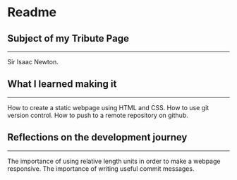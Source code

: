 # Readme

## Subject of my Tribute Page

---

Sir Isaac Newton.

## What I learned making it

---

How to create a static webpage using HTML and CSS.
How to use git version control.
How to push to a remote repository on github.

## Reflections on the development journey

---

The importance of using relative length units in order to make a webpage responsive.
The importance of writing useful commit messages.
